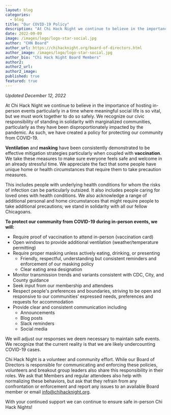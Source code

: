 ```yaml
---
layout: blog
categories: 
  - blog
title: "Our COVID-19 Policy"
description: "At Chi Hack Night we continue to believe in the importance of hosting in-person events particularly in a time where meaningful social life is so vital, but we must work together to do so safely. We recognize our civic responsibility of standing in solidarity with marginalized communities, particularly as they have been disproportionately impacted by the pandemic. As such, we have created a policy for protecting our community from COVID-19."
date: 2022-09-09
image: /images/logo/logo-star-social.jpg
author: "CHN Board"
author_url: https://chihacknight.org/board-of-directors.html
author_image: /images/logo/logo-star-social.jpg
author_bio: "Chi Hack Night Board Members"
author2: 
author2_url:
author2_image: 
published: true
featured: true
---
```


_Updated December 12, 2022_

At Chi Hack Night we continue to believe in the importance of hosting in-person events particularly in a time where meaningful social life is so vital, but we must work together to do so safely. We recognize our civic responsibility of standing in solidarity with marginalized communities, particularly as they have been disproportionately impacted by the pandemic. As such, we have created a policy for protecting our community from  COVID-19.

 **Ventilation** and **masking** have been consistently demonstrated to be effective mitigation strategies particularly when coupled with **vaccination**. We take these measures to make sure everyone feels safe and welcome in an already stressful time. We appreciate the fact that some people have unique home or health circumstances that require them to take precaution measures. 

This includes people with underlying health conditions for whom the risks of infection can be particularly outsized. It also includes people caring for loved ones with health conditions. We also acknowledge a range of additional personal and home circumstances that might require people to take additional precautions; we stand in solidarity with all our fellow Chicagoans.

**To protect our community from COVID-19 during in-person events, we will:**

* Require proof of vaccination to attend in-person (vaccination card)
* Open windows to provide additional ventilation (weather/temperature permitting)
* Require proper masking unless actively eating, drinking, or presenting
    * Friendly, respectful, understanding but consistent reminders and enforcement of our masking policy
    * Clear eating area designation
* Monitor transmission trends and variants consistent with CDC, City, and County guidance
* Seek input from our membership and attendees
* Respect people's preferences and boundaries, striving to be open and responsive to our communities’ expressed needs, preferences and requests for accommodation 
* Provide clear and consistent communication including
    * Announcements
    * Blog posts
    * Slack reminders
    * Social media

We will adjust our responses we deem necessary to maintain safe events. We recognize that the current reality is that we are likely undercounting COVID-19 cases.

Chi Hack Night is a volunteer and community effort. While our Board of Directors is responsible for communicating and enforcing these policies, volunteers and breakout group leaders also share this responsibility in their roles. We ask that Members and regular attendees also help with normalizing these behaviors, but ask that they refrain from any confrontation or enforcement and report any issues to an available Board member or email [info@chihacknight.org](mailto:info@chihacknight.org).

With your continued support we can continue to ensure safe in-person Chi Hack Nights!
